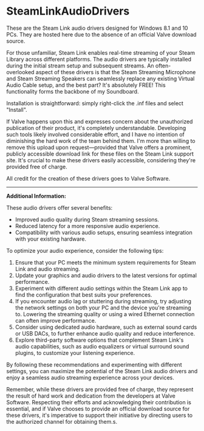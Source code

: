 # SteamLinkAudioDrivers

These are the Steam Link audio drivers designed for Windows 8.1 and 10 PCs. They are hosted here due to the absence of an official Valve download source.

For those unfamiliar, Steam Link enables real-time streaming of your Steam Library across different platforms. The audio drivers are typically installed during the initial stream setup and subsequent streams. An often-overlooked aspect of these drivers is that the Steam Streaming Microphone and Steam Streaming Speakers can seamlessly replace any existing Virtual Audio Cable setup, and the best part? It's absolutely FREE! This functionality forms the backbone of my Soundboard.

Installation is straightforward: simply right-click the .inf files and select "Install".

If Valve happens upon this and expresses concern about the unauthorized publication of their product, it's completely understandable. Developing such tools likely involved considerable effort, and I have no intention of diminishing the hard work of the team behind them. I'm more than willing to remove this upload upon request—provided that Valve offers a prominent, publicly accessible download link for these files on the Steam Link support site. It's crucial to make these drivers easily accessible, considering they're provided free of charge.

All credit for the creation of these drivers goes to Valve Software.

---

**Additional Information:**

These audio drivers offer several benefits:

- Improved audio quality during Steam streaming sessions.
- Reduced latency for a more responsive audio experience.
- Compatibility with various audio setups, ensuring seamless integration with your existing hardware.
  
To optimize your audio experience, consider the following tips:

1. Ensure that your PC meets the minimum system requirements for Steam Link and audio streaming.
2. Update your graphics and audio drivers to the latest versions for optimal performance.
3. Experiment with different audio settings within the Steam Link app to find the configuration that best suits your preferences.
4. If you encounter audio lag or stuttering during streaming, try adjusting the network settings on both your PC and the device you're streaming to. Lowering the streaming quality or using a wired Ethernet connection can often improve performance.
5. Consider using dedicated audio hardware, such as external sound cards or USB DACs, to further enhance audio quality and reduce interference.
6. Explore third-party software options that complement Steam Link's audio capabilities, such as audio equalizers or virtual surround sound plugins, to customize your listening experience.

By following these recommendations and experimenting with different settings, you can maximize the potential of the Steam Link audio drivers and enjoy a seamless audio streaming experience across your devices.

Remember, while these drivers are provided free of charge, they represent the result of hard work and dedication from the developers at Valve Software. Respecting their efforts and acknowledging their contribution is essential, and if Valve chooses to provide an official download source for these drivers, it's imperative to support their initiative by directing users to the authorized channel for obtaining them.s.
